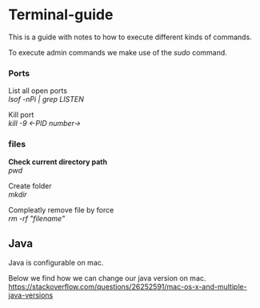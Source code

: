 # Terminal-guide

This is a guide with notes to how to execute different kinds of commands. 

To execute admin commands we make use of the <i>sudo</i> command.

### Ports

List all open ports <br>
<i> lsof -nPi | grep LISTEN </i>

Kill port <br>
<i> kill -9 <-PID number-> </i>


### files

<b>Check current directory path<br> </b>
<i>pwd</i>

Create folder <br>
<i>mkdir</i>

Compleatly remove file by force <br>
<i> rm -rf "filename" </i>

## Java

Java is configurable on mac. 

Below we find how we can change our java version on mac. <br>
https://stackoverflow.com/questions/26252591/mac-os-x-and-multiple-java-versions
